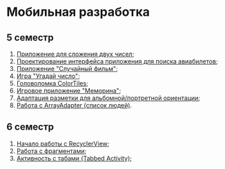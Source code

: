# Мобильная разработка

## 5 семестр

1. [Приложение для сложения двух чисел](android_apps/SumTwoNumbersApp/);
2. [Проектирование интерфейса приложения для поиска авиабилетов](android_apps/SearchAirticketsApp/);
3. [Приложение "Случайный фильм"](android_apps/RandomFilmApp/);
4. [Игра "Угадай число"](android_apps/GuessNumberGame/);
5. [Головоломка ColorTiles](android_apps/ColorTiles/);
6. [Игровое приложение "Меморина"](android_apps/MemorinaGame/);
7. [Адаптация разметки для альбомной/портретной ориентации](android_apps/PortraitLandscape/);
8. [Работа с ArrayAdapter (список людей)](android_apps/PeopleList/).

## 6 семестр

1. [Начало работы с RecyclerView](android_apps/RecyclerViewApp/);
2. [Работа с фрагментами](android_apps/FragmentWeatherApp/);
3. [Активность с табами (Tabbed Activity)](android_apps/TabsApp/);